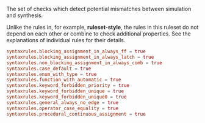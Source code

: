 
The set of checks which detect potential mismatches between simulation and
synthesis.

Unlike the rules in, for example, **ruleset-style**, the rules in this ruleset
do not depend on each other or combine to check additional properties.
See the explanations of individual rules for their details.

```toml
syntaxrules.blocking_assignment_in_always_ff = true
syntaxrules.blocking_assignment_in_always_latch = true
syntaxrules.non_blocking_assignment_in_always_comb = true
syntaxrules.case_default = true
syntaxrules.enum_with_type = true
syntaxrules.function_with_automatic = true
syntaxrules.keyword_forbidden_priority = true
syntaxrules.keyword_forbidden_unique = true
syntaxrules.keyword_forbidden_unique0 = true
syntaxrules.general_always_no_edge = true
syntaxrules.operator_case_equality = true
syntaxrules.procedural_continuous_assignment = true
```

